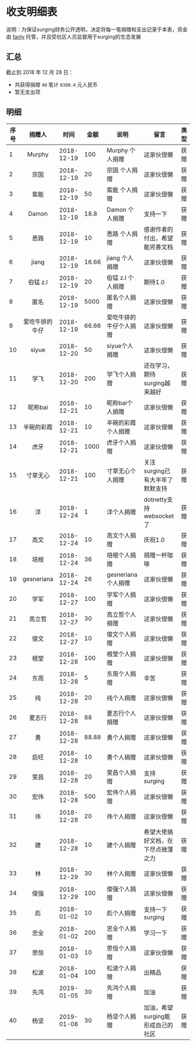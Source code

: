 # 收支明细表

说明：为保证surging财务公开透明，决定将每一笔捐赠和支出记录于本表，资金由 [fanly](https://github.com/fanliang11) 托管，并且受社区人员监督用于surging的生态发展


## 汇总

截止到 2018 年 12 月 28 日：
+ 共获得捐赠 `40` 笔计 `8380.4` 元人民币
+ 暂无支出项

## 明细

| 序号       | 捐赠人       | 时间        |    金额            | 说明               | 留言              | 类型 |
|------------|:------------:|-------------|--------------------|-------------------|--------------------|-----|
| 1 | Murphy | 2018-12-19 | 100      | Murphy 个人捐赠   |   这家伙很懒       |获赠 |
| 2 | 宗国   | 2018-12-19 | 20       | 宗国 个人捐赠     |   这家伙很懒       |获赠 |
| 3 | 紫能   | 2018-12-19 | 50       | 紫能 个人捐赠    |   这家伙很懒       |获赠 |
| 4 | Damon  | 2018-12-19 | 18.8     | Damon 个人捐赠    |   支持一下      |获赠 |
| 5 | 悉路  | 2018-12-19 | 10        | 悉路 个人捐赠    | 感谢作者的付出，希望能完善文档 |获赠 |
| 6 | jiang  | 2018-12-19 | 16.66      | jiang 个人捐赠    | 这家伙很懒  |获赠 |
| 7 |  伯锰 z.l  | 2018-12-19 | 20     | 伯锰 z.l  个人捐赠    | 期待1.0  |获赠 |
| 8 |  匿名 | 2018-12-19 | 5000    | 匿名个人捐赠    |  这家伙很懒  |获赠 |
| 9 |  爱吃牛排的牛仔 | 2018-12-19 | 66.66   |  爱吃牛排的牛仔个人捐赠    | 这家伙很懒     |获赠 |
| 10 |  siyue | 2018-12-20 | 50  |  siyue个人捐赠    | 这家伙很懒     |获赠 |
| 11 |  学飞 | 2018-12-20 | 200  |  学飞个人捐赠    |  还在学习，期待surging越来越好  |获赠 |
| 12 |  昵称bai | 2018-12-21 | 10  |  昵称bai个人捐赠    | 这家伙很懒 |获赠 |
| 13 |  半碗的彩霞 | 2018-12-21 | 10  | 半碗的彩霞个人捐赠    | 这家伙很懒 |获赠 |
| 14 |  虎牙 | 2018-12-21 | 1000  | 虎牙个人捐赠    | 这家伙很懒 |获赠 |
| 15 |  寸草无心 | 2018-12-21 | 100  | 寸草无心个人捐赠    | 关注surging已有大半年了 默默支持 |获赠 |
| 16 |  洋 | 2018-12-24 | 1  | 洋个人捐赠    | dotnetty支持websocket了 |获赠 |
| 17 |  高文 | 2018-12-24 | 10  | 高文个人捐赠    | 庆祝1.0 |获赠 |
| 18 |  培根 | 2018-12-24 | 36 | 培根个人捐赠    | 捐赠一杯咖啡 |获赠 |
| 19 |  gesneriana | 2018-12-24 | 26 | gesneriana个人捐赠    | 这家伙很懒 |获赠 |
| 20 |  学军 | 2018-12-27 | 100 | 学军个人捐赠    | 这家伙很懒  |获赠 |
| 21 |  高立哲 | 2018-12-27 | 30 | 高立哲个人捐赠    | 这家伙很懒  |获赠 |
| 22 |  俊文 | 2018-12-27 | 10 | 俊文个人捐赠    | 这家伙很懒  |获赠 |
| 23 |  根堂 | 2018-12-28 | 100 | 根堂个人捐赠    | 这家伙很懒  |获赠 |
| 24 |  东周 | 2018-12-28 | 5 | 东周个人捐赠    | 辛苦  |获赠 |
| 25 |  纯 | 2018-12-28 | 20 | 纯个人捐赠    | 这家伙很懒  |获赠 |
| 26 |  夏志行 | 2018-12-28 | 88 | 夏志行个人捐赠    | 这家伙很懒  |获赠 |
| 27 |  勇 | 2018-12-28 | 88.88 | 勇个人捐赠    | 这家伙很懒  |获赠 |
| 28 |  启旺 | 2018-12-28 | 10 | 勇个人捐赠    | 这家伙很懒  |获赠 |
| 29 |  雯昌 | 2018-12-28 | 20 | 雯昌个人捐赠    | 支持surging  |获赠 |
| 30 |  宏伟 | 2018-12-28 | 500 | 宏伟个人捐赠    | 这家伙很懒   |获赠 |
| 31 |  伟 | 2018-12-28 | 20 | 伟个人捐赠    | 这家伙很懒   |获赠 |
| 32 |  建 | 2018-12-28 | 10 |建个人捐赠    | 希望大佬搞好文档，在下尽点微薄之力   |获赠 |
| 33 |  林 | 2018-12-29 | 30 |林个人捐赠    | 这家伙很懒   |获赠 |
| 34 |  俊强 | 2018-12-29 | 100 | 俊强个人捐赠    | 这家伙很懒   |获赠 |
| 35 |  彪 | 2018-01-02 | 10 | 彪个人捐赠    | 支持一下surging   |获赠 |
| 36 |  忠全 | 2018-01-02 | 200 | 忠全个人捐赠    | 学习一下  |获赠 |
| 37 |  思恒 | 2018-01-03 | 10 | 思恒个人捐赠    | 这家伙很懒   |获赠 |
| 38 |  松波 | 2018-01-04 | 100 | 松波个人捐赠    | 出精品   |获赠 |
| 39 |  先鸿 | 2019-01-05 | 30 | 先鸿个人捐赠    | 加油   |获赠 |
| 40 |  杨坚 | 2019-01-08 | 30 | 杨坚个人捐赠    | 加油，希望surging能形成自己的社区   |获赠 |
